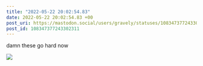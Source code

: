 ```yaml
---
title: "2022-05-22 20:02:54.83"
date: 2022-05-22 20:02:54.83 +00
post_uri: https://mastodon.social/users/gravely/statuses/108347377243302311
post_id: 108347377243302311
---
```

damn these go hard now


![](/images/108347377197067251.jpg)

